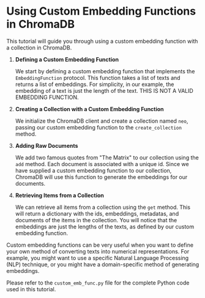 # Using Custom Embedding Functions in ChromaDB

This tutorial will guide you through using a custom embedding function with a collection in ChromaDB.

1. **Defining a Custom Embedding Function**

    We start by defining a custom embedding function that implements the `EmbeddingFunction` protocol. This function takes a list of texts and returns a list of embeddings. For simplicity, in our example, the embedding of a text is just the length of the text. THIS IS NOT A VALID EMBEDDING FUNCTION.

2. **Creating a Collection with a Custom Embedding Function**

    We initialize the ChromaDB client and create a collection named `neo`, passing our custom embedding function to the `create_collection` method.

3. **Adding Raw Documents**

    We add two famous quotes from "The Matrix" to our collection using the `add` method. Each document is associated with a unique id. Since we have supplied a custom embedding function to our collection, ChromaDB will use this function to generate the embeddings for our documents.

4. **Retrieving Items from a Collection**

    We can retrieve all items from a collection using the `get` method. This will return a dictionary with the ids, embeddings, metadatas, and documents of the items in the collection. You will notice that the embeddings are just the lengths of the texts, as defined by our custom embedding function.

Custom embedding functions can be very useful when you want to define your own method of converting texts into numerical representations. For example, you might want to use a specific Natural Language Processing (NLP) technique, or you might have a domain-specific method of generating embeddings.

Please refer to the `custom_emb_func.py` file for the complete Python code used in this tutorial.
